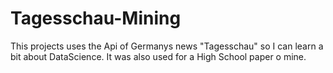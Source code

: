 # Tagesschau-Mining

This projects uses the Api of Germanys news "Tagesschau" so I can learn a bit about DataScience.
It was also used for a High School paper o mine.
